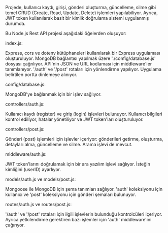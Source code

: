 Projede, kullanıcı kaydı, girişi, gönderi oluşturma, güncelleme, silme gibi temel CRUD (Create, Read, Update, Delete) işlemleri yapılabiliyor. Ayrıca, JWT token kullanılarak basit bir kimlik doğrulama sistemi uygulanmış durumda.

Bu Node.js Rest API projesi aşağıdaki öğelerden oluşuyor:

index.js:

Express, cors ve dotenv kütüphaneleri kullanılarak bir Express uygulaması oluşturuluyor.
MongoDB bağlantısı yapılmak üzere './config/database.js' dosyası çağrılıyor.
API'nin JSON ve URL kodlaması için middleware'ler tanımlanıyor.
'/auth' ve '/post' rotaları için yönlendirme yapılıyor.
Uygulama belirtilen portta dinlemeye alınıyor.

config/database.js:

MongoDB'ye bağlanmak için bir işlev sağlıyor.

controllers/auth.js:

Kullanıcı kaydı (register) ve giriş (login) işlevleri bulunuyor.
Kullanıcı bilgileri kontrol ediliyor, hatalar yönetiliyor ve JWT token'ları oluşturuluyor.

controllers/post.js:

Gönderi (post) işlemleri için işlevler içeriyor: gönderileri getirme, oluşturma, detayları alma, güncelleme ve silme.
Arama işlevi de mevcut.

middleware/auth.js:

JWT token'larını doğrulamak için bir ara yazılım işlevi sağlıyor.
İsteğin kimliğini (userID) ayarlıyor.

models/auth.js ve models/post.js:

Mongoose ile MongoDB için şema tanımları sağlıyor.
'auth' koleksiyonu için kullanıcı ve 'post' koleksiyonu için gönderi şemaları bulunuyor.

routes/auth.js ve routes/post.js:

'/auth' ve '/post' rotaları için ilgili işlevlerin bulunduğu kontrolcüleri içeriyor.
Ayrıca yetkilendirme gerektiren bazı işlemler için 'auth' middleware'ini çağırıyor.
